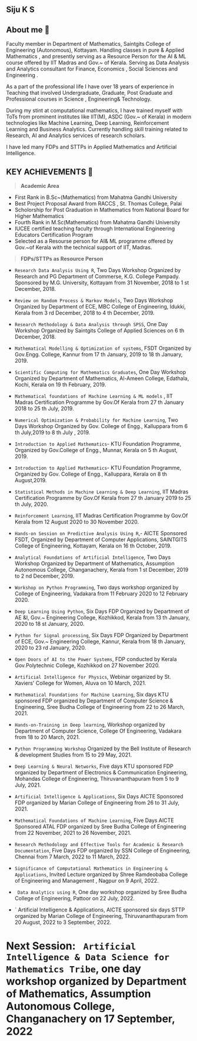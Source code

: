 ## Siju K S

<!--
**sijuswamy/sijuswamy** is a ✨ _special_ ✨ repository because its `README.md` (this file) appears on your GitHub profile.

Here are some ideas to get you started:

- 🔭 I’m currently working on ...
- 🌱 I’m currently learning ...
- 👯 I’m looking to collaborate on ...
- 🤔 I’m looking for help with ...
- 💬 Ask me about ...
- 📫 How to reach me: ...
- 😄 Pronouns: ...
- ⚡ Fun fact: ...
-->
## About me 🤔

Faculty member in Department of Mathematics, Saintgits College of Engineering (Autonomous), Kottayam. Handling classes in pure & Applied Mathematics , and presently serving as a Resource Person for the AI & ML course offered by IIT Madras and Gov.~ of Kerala. Serving as Data Analysis and Analytics consultant for Finance, Economics , Social Sciences and Engineering .

As a part of the professional life I have over 18 years of experience in Teaching that involved Undergraduate, Graduate, Post Graduate and Professional courses in Science , Engineering& Technology.

During my stint at computational mathematics, I  have trained myself with ToTs from prominent institutes like IIT(M), ASDC (Gov.~ of Kerala) in modern technologies like Machine Learning, Deep Learning, Reinforcement Learning and Business Analytics. Currently handling skill training related to Research, AI and Analytics services of research scholars. 

 I have led many FDPs and STTPs in Applied Mathematics and Artificial Intelligence.

## KEY ACHIEVEMENTS 🌱

>**Academic Area**


* First Rank in B.Sc~(Mathematics) from Mahatma Gandhi University
* Best Project Proposal Award from RACCS , St. Thomas College, Palai
* Scholorship for Post Graduation in Mathematics from National Board for Higher Mathematics
* Fourth Rank in M.Sc(Mathematics) from Mahatma Gandhi University
* IUCEE certified teaching faculty through International Engineering Educators Certification Program 
* Selected as a Resourse person for AI\& ML programme offered by Gov.~of Kerala with the technical support of IIT, Madras.

>**FDPs/STTPs as Resource Person**

* `Research Data Analysis Using R`, Two Days Workshop Organized by Research and PG Department of Commerse, K.G. College Pampady. Sponsored by M.G. University,
Kottayam from 31 November, 2018 to 1 st December, 2018.

* `Review on Random Process & Markov Models`, Two Days Workshop Organized by Department of ECE, MBC College of Engineering, Idukki, Kerala from 3 rd December,
2018 to 4 th December, 2019.

* `Research Methodology & Data Analysis through SPSS`, One Day Workshop Organized by Saintgits College of Applied Sciences on 6 th December, 2018.
* `Mathematical Modelling & Optimization of systems`, FSDT Organized by Gov.Engg. College, Kannur from 17 th January, 2019 to 18 th January, 2019.
* `Scientific Computing for Mathematics Graduates`, One Day Workshop Organized by Department of Mathematics, Al-Ameen College, Edathala, Kochi, Kerala on 19 th
February, 2019.
* `Mathematical foundations of Machine Learning & ML models` , IIT Madras Certification Programme by Gov.Of Kerala from 27 th January 2018 to 25 th July, 2019.
* `Numerical Optimization & Probability for Machine Learning`, Two Days Workshop Organized by Gov. College of Engg., Kalluppara from 6 th July,2019 to 8 th July , 2019.
* `Introduction to Applied Mathematics`- KTU Foundation Programme, Organized by Gov.College of Engg., Munnar, Kerala on 5 th August, 2019.
* `Introduction to Applied Mathematics`- KTU Foundation Programme, Organized by Gov. College of Engg., Kalluppara, Kerala on 8 th August,2019.
* `Statistical Methods in Machine Learning & Deep Learning`, IIT Madras Certification Programme by Gov.Of Kerala from 27 th January 2019 to 25 th July, 2020.
* `Reinforcement Learning`, IIT Madras Certification Programme by Gov.Of Kerala from 12 August 2020 to 30 November 2020.
* `Hands-on Session on Predictive Analysis Using R`,- AICTE Sponsored FSDT, Organized by Department of Computer Applications, SAINTGITS College of Engineering,
Kottayam, Kerala on 16 th October, 2019.
* `Analytical Foundations of Artificial Intelligence`, Two Days Workshop Organized by Department of Mathematics, Assumption Autonomous College, Changanachery, Kerala
from 1 st December, 2019 to 2 nd December, 2019.
* `Workshop on Python Programming`, Two days workshop organized by College of Engineering, Vadakara from 11 February 2020 to 12 February 2020.
* `Deep Learning Using Python`, Six Days FDP Organized by Department of AE &I, Gov.~ Engineering College, Kozhikkod, Kerala from 13 th January, 2020 to 18 st January, 2020.
* `Python for Signal processing`, Six Days FDP Organized by Department of ECE, Gov.~ Engineering College, Kannur, Kerala from 18 th January, 2020 to 23 rd January, 2020.
* `Open Doors of AI to the Power Systems`, FDP conducted by Kerala Gov.Polytechnic College, Kozhikkod on 27 November 2020.
* `Artificial Intelligence for Physics`, Webinar organized by St. Xaviers' College for Women, Aluva on 10 March, 2021.
* `Mathematical Foundations for Machine Learning`, Six days KTU sponsored FDP organized by Department of Computer Science & Engineering, Sree Budha College of Engineering from 22 to 26 March, 2021.
* `Hands-on-Training in Deep learning`, Workshop organized by Department of Computer Science, College Of Engineering, Vadakara from 18 to 20 March, 2021.
* `Python Programming Workshop` Organized by the Bell Institute of Research & development Studies from 15 to 29 May, 2021.
* `Deep Learning & Neural Networks`, Five days KTU sponsored FDP organized by Department of Electronics & Communication Engineering, Mohandas College of Engineering, Thiruvananthapuram from 5 to 9 July, 2021.
* `Artificial Intelligence & Applications`, Six Days AICTE Sponsored FDP organized by Marian College of Engineering from 26 to 31 July, 2021.
* `Mathematical Foundations of Machine Learning`, Five Days AICTE Sponsored ATAL FDP organized by Sree Budha College of Engineering from 22 November, 2021 to 26 November, 2021.
* `Research Methodology and Effective Tools for Academic & Research Documentation`, Five Days FDP organized by SSN College of Engineering, Chennai from 7 March, 2022 to 11 March, 2022.
* `Significance of Computational Mathematics in Engineering & Applications`, Invited Lecture organized by Shree Ramdeobaba College of Engineering and Management , Nagpur on 9 April, 2022.
* ` Data Analytics using R`, One day workshop organized by Sree Budha College of Engineering, Pattoor on 22 July, 2022.
* ` Artificial Intelligence & Applications, AICTE sponsored six days STTP organized by Marian College of Engineering, Thiruvananthapuram from 20 August, 2022 to 3 September, 2022.
# **Next Session:** ` Artificial Intelligence & Data Science for Mathematics Tribe`, one day workshop organized by Department of Mathematics, Assumption Autonomous College, Changanachery on 17 September, 2022
